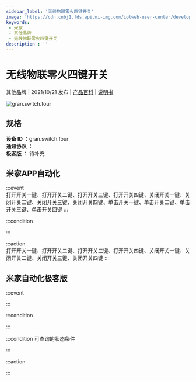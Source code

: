 ```yaml
---
sidebar_label: '无线物联零火四键开关'
image: 'https://cdn.cnbj1.fds.api.mi-img.com/iotweb-user-center/developer_1679047956921VlB61y0k.png?GalaxyAccessKeyId=AKVGLQWBOVIRQ3XLEW&Expires=9223372036854775807&Signature=IhVL/uQk38FcKc0pbYChBYL1ofQ='
keywords: 
 - 米家
 - 其他品牌
 - 无线物联零火四键开关
description : ''
---
```

# 无线物联零火四键开关

其他品牌 | 2021/10/21 发布 | [产品百科](https://home.mi.com/webapp/content/baike/product/index.html?model=gran.switch.four/) | [说明书](https://home.mi.com/views/introduction.html?model=gran.switch.four&region=cn)

![gran.switch.four](https://cdn.cnbj1.fds.api.mi-img.com/iotweb-user-center/developer_1679047956921VlB61y0k.png?GalaxyAccessKeyId=AKVGLQWBOVIRQ3XLEW&Expires=9223372036854775807&Signature=IhVL/uQk38FcKc0pbYChBYL1ofQ=)

## 规格  
> 
**设备 ID** ：gran.switch.four  
**通讯协议** ：  
**极客版**  ： 待补充 


## 米家APP自动化  

:::event  
打开开关一键、打开开关二键、打开开关三键、打开开关四键、关闭开关一键、关闭开关二键、关闭开关三键、关闭开关四键、单击开关一键、单击开关二键、单击开关三键、单击开关四键
:::

:::condition  

:::

:::action   
打开开关一键、打开开关二键、打开开关三键、打开开关四键、关闭开关一键、关闭开关二键、关闭开关三键、关闭开关四键
:::

## 米家自动化极客版  

:::event  

:::

:::condition  

:::

:::condition 可查询的状态条件  

:::

:::action  

:::

        
